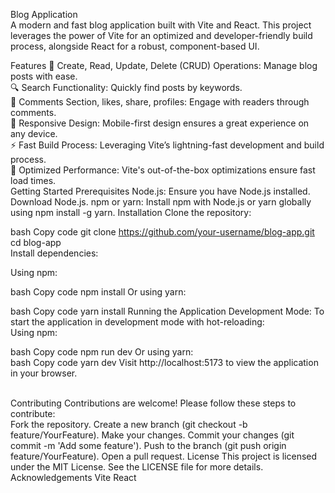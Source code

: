 
Blog Application<br/>
A modern and fast blog application built with Vite and React. This project leverages the power of Vite for an optimized and developer-friendly build process, alongside React for a robust, component-based UI.

Features
📝 Create, Read, Update, Delete (CRUD) Operations: Manage blog posts with ease.<br/>
🔍 Search Functionality: Quickly find posts by keywords.<br/>
💬 Comments Section, likes, share, profiles: Engage with readers through comments.<br/>
🎨 Responsive Design: Mobile-first design ensures a great experience on any device.<br/>
⚡ Fast Build Process: Leveraging Vite’s lightning-fast development and build process.<br/>
🚀 Optimized Performance: Vite's out-of-the-box optimizations ensure fast load times.<br/>
Getting Started
Prerequisites
Node.js: Ensure you have Node.js installed. Download Node.js.
npm or yarn: Install npm with Node.js or yarn globally using npm install -g yarn.
Installation
Clone the repository:

bash
Copy code
git clone https://github.com/your-username/blog-app.git
cd blog-app
<br/>
Install dependencies:

Using npm:

bash
Copy code
npm install
Or using yarn:
<br/>

bash
Copy code
yarn install
Running the Application
Development Mode: To start the application in development mode with hot-reloading:
<br/>
Using npm:

bash
Copy code
npm run dev
Or using yarn:
<br/>
bash
Copy code
yarn dev
Visit http://localhost:5173 to view the application in your browser.

<br/>
Contributing
Contributions are welcome! Please follow these steps to contribute:
<br/>
Fork the repository.
Create a new branch (git checkout -b feature/YourFeature).
Make your changes.
Commit your changes (git commit -m 'Add some feature').
Push to the branch (git push origin feature/YourFeature).
Open a pull request.
License
This project is licensed under the MIT License. See the LICENSE file for more details.
<br/>
Acknowledgements
Vite
React
